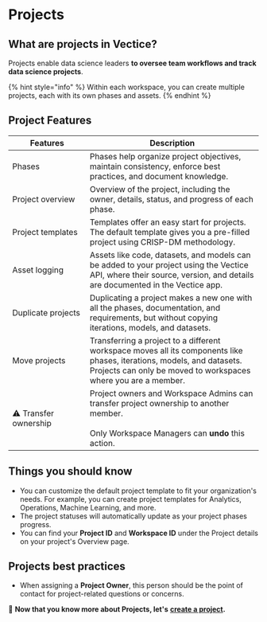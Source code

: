 # Projects

## What are projects in Vectice?

Projects enable data science leaders **to oversee team workflows and track data science projects**.

{% hint style="info" %}
Within each workspace, you can create multiple projects, each with its own phases and assets.
{% endhint %}

## Project Features

<table><thead><tr><th width="140">Features</th><th>Description</th></tr></thead><tbody><tr><td>Phases</td><td>Phases help organize project objectives, maintain consistency, enforce best practices, and document knowledge.</td></tr><tr><td>Project overview</td><td>Overview of the project, including the owner, details, status, and progress of each phase.</td></tr><tr><td>Project templates</td><td>Templates offer an easy start for projects. The default template gives you a pre-filled project using CRISP-DM methodology.</td></tr><tr><td>Asset logging</td><td>Assets like code, datasets, and models can be added to your project using the Vectice API, where their source, version, and details are documented in the Vectice app.</td></tr><tr><td>Duplicate projects</td><td>Duplicating a project makes a new one with all the phases, documentation, and requirements, but without copying iterations, models, and datasets.</td></tr><tr><td>Move projects</td><td>Transferring a project to a different workspace moves all its components like phases, iterations, models, and datasets. Projects can only be moved to workspaces where you are a member.</td></tr><tr><td><span data-gb-custom-inline data-tag="emoji" data-code="26a0">⚠️</span> Transfer ownership</td><td>Project owners and Workspace Admins can transfer project ownership to another member.<br><br>Only Workspace Managers can <strong>undo</strong> this action.</td></tr></tbody></table>

## Things you should know

* You can customize the default project template to fit your organization's needs. For example, you can create project templates for Analytics, Operations, Machine Learning, and more.
* The project statuses will automatically update as your project phases progress.
* You can find your **Project ID** and **Workspace ID** under the Project details on your project's Overview page.

## Projects best practices

* When assigning a **Project Owner**, this person should be the point of contact for project-related questions or concerns.

:tada: **Now that you know more about Projects, let's** [**create a project**](../../../manage-ai-ml-projects/organize-projects/create-a-project.md)**.**
